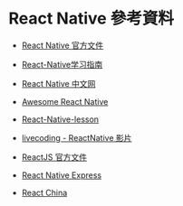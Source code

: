 # React Native 參考資料

- [React Native 官方文件][1]
- [React-Native学习指南][2]
- [React Native 中文网][3]
- [Awesome React Native][4]
- [React-Native-lesson][5]
- [livecoding - ReactNative 影片][6]
- [ReactJS 官方文件][7]
- [React Native Express][8]
- [React China][9]


  [1]: https://facebook.github.io/react-native/docs/getting-started.html
  [2]: https://github.com/ele828/react-native-guide
  [3]: http://reactnative.cn/
  [4]: https://github.com/jondot/awesome-react-native
  [5]: https://github.com/vczero/react-native-lesson
  [6]: https://www.livecoding.tv/videos/?q=react%20native
  [7]: https://facebook.github.io/react/docs/getting-started.html
  [8]: http://www.reactnativeexpress.com/
  [9]: http://react-china.org/
